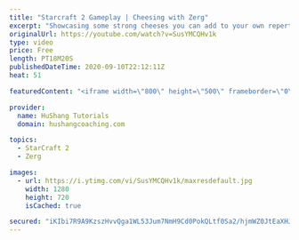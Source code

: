 ```yaml
---
title: "Starcraft 2 Gameplay | Cheesing with Zerg"
excerpt: "Showcasing some strong cheeses you can add to your own repertoire in some live ladder games with commentary!   Starcraft 2 Gameplay | Cheesing with Zerg #StarCraft2 #gameplay #zerg #cheese  Coaching -------------------------------------------------------------------------- Website: https://www.hushangcoaching.com"
originalUrl: https://youtube.com/watch?v=SusYMCQHv1k
type: video
price: Free
length: PT18M20S
publishedDateTime: 2020-09-10T22:12:11Z
heat: 51

featuredContent: "<iframe width=\"800\" height=\"500\" frameborder=\"0\" src=\"https://www.youtube.com/embed/SusYMCQHv1k\" allow=\"accelerometer; autoplay; encrypted-media; gyroscope; picture-in-picture\" allowfullscreen></iframe>"

provider:
  name: HuShang Tutorials
  domain: hushangcoaching.com

topics:
  - StarCraft 2
  - Zerg

images:
  - url: https://i.ytimg.com/vi/SusYMCQHv1k/maxresdefault.jpg
    width: 1280
    height: 720
    isCached: true

secured: "iKIbi7R9A9KzszHvvQga1WL53Jum7NmH9Cd0PokQLtf0Sa2/hjmWZ0JtEaXHJ/B5xX7YKRkZ0FMUqqn2ms4AvcpGagJ92yD/DIqtUGl6mmzRXCFkN3wi3A7ZTf4jUKbGZI/eMFxyIRtG2q6v/T8UwW49lN8o7TS1IeVymMjxcJcdjhMq4tvpQ/VmQxBiZEmF0jvLnm8HLPVP+TqpCdvbD2BMw8tf2/2Gkvt5TQsJarl+BAn6V46LoYxmFATP1NzkuiIqA7X+DCyxHfKKU2MIBUKmX9nGPe20SeHw+jw+0hL7lmTG9YdU9kBv5D3XRU75vzHfGpSRSpvIn1feCRliryagPB7WGvyY9ECaPz0o3+EwPVzK2KoPDiCFDEIcTB2WjwK+WZ6HAjvGXNd7pVgMtBAcrq/VXd+NHCgUYeq3nKI=;LyIb+8LxjfPfw/4fxcr/zQ=="
---
```


